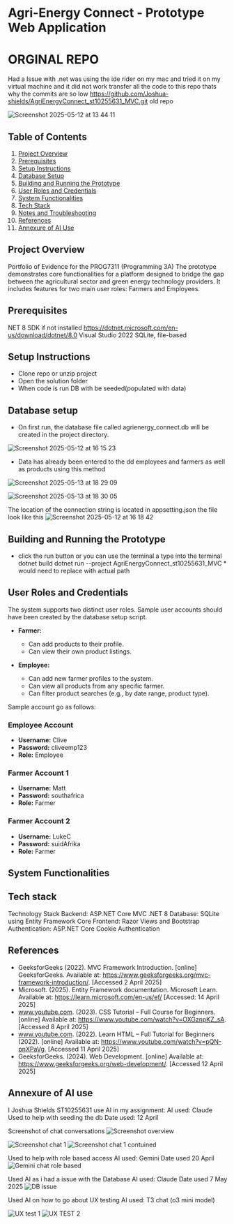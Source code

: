 # Agri-Energy Connect - Prototype Web Application

# ORGINAL REPO 
Had a Issue with .net was using the ide rider on my mac and tried it on my virtual machine and it did not work transfer all the code to this repo thats why the commits are so low 
https://github.com/Joshua-shields/AgriEnergyConnect_st10255631_MVC.git old repo 

![Screenshot 2025-05-12 at 13 44 11](https://github.com/user-attachments/assets/76d52350-9383-4f5c-b4f1-6827fbb64bbd)


## Table of Contents

1. [Project Overview](#project-overview)
2. [Prerequisites](#prerequisites)
3. [Setup Instructions](#setup-instructions)
4. [Database Setup](#database-setup)
5. [Building and Running the Prototype](#building-and-running-the-prototype)
6. [User Roles and Credentials](#user-roles-and-credentials)
7. [System Functionalities](#system-functionalities)
8. [Tech Stack](#tech-stack)
9. [Notes and Troubleshooting](#notes-and-troubleshooting)
10. [References](#references)
11. [Annexure of AI Use](#annexure-of-ai-use)

## Project Overview

Portfolio of Evidence for the PROG7311 (Programming 3A) 
The prototype demonstrates core functionalities for a platform designed to bridge the gap between the agricultural sector and green energy technology providers. It includes features for two main user roles: Farmers and Employees.



## Prerequisites
NET 8 SDK if not installed https://dotnet.microsoft.com/en-us/download/dotnet/8.0
Visual Studio 2022
SQLite, file-based

## Setup Instructions
* Clone repo or unzip project
* Open the solution folder
* When code is run DB with be seeded(populated with data)

## Database setup
* On first run, the database file called agrienergy_connect.db will be created in the project directory.

![Screenshot 2025-05-12 at 16 15 23](https://github.com/user-attachments/assets/51d0e893-dbb9-4f79-926a-b481ca42dd7b)

* Data has already been entered to the dd employees and farmers as well as products using this method
  
![Screenshot 2025-05-13 at 18 29 09](https://github.com/user-attachments/assets/a5207591-923f-4014-9420-9f7529481224)

![Screenshot 2025-05-13 at 18 30 05](https://github.com/user-attachments/assets/ee8f8200-9f0a-4109-b8f7-b340cbbc6a7d)

The location of the connection string is located in appsetting.json the file look like this 
![Screenshot 2025-05-12 at 16 18 42](https://github.com/user-attachments/assets/16cf45fb-948e-45a8-9ff8-3faf5ae9f26b)



## Building and Running the Prototype
* click the run button or you can use the terminal a type into the terminal dotnet build dotnet run --project AgriEnergyConnect_st10255631_MVC * would need to replace with actual path 


## User Roles and Credentials

The system supports two distinct user roles. Sample user accounts should have been created by the database setup script.

*   **Farmer:**
    *   Can add products to their profile.
    *   Can view their own product listings.
  
*   **Employee:**
    *   Can add new farmer profiles to the system.
    *   Can view all products from any specific farmer.
    *   Can filter product searches (e.g., by date range, product type).

Sample account go as follows:

### Employee Account
- **Username:** Clive
- **Password:** cliveemp123
- **Role:** Employee

### Farmer Account 1
- **Username:** Matt
- **Password:** southafrica
- **Role:** Farmer

### Farmer Account 2
- **Username:** LukeC
- **Password:** suidAfrika
- **Role:** Farmer

## System Functionalities

## Tech stack 
Technology Stack
Backend: ASP.NET Core MVC .NET 8
Database: SQLite using Entity Framework Core
Frontend: Razor Views and Bootstrap 
Authentication: ASP.NET Core Cookie Authentication

## References

- GeeksforGeeks (2022). MVC Framework Introduction. [online] GeeksforGeeks. Available at: https://www.geeksforgeeks.org/mvc-framework-introduction/. [Accessed 2 April 2025]
- Microsoft. (2025). Entity Framework documentation. Microsoft Learn. Available at: https://learn.microsoft.com/en-us/ef/ [Accessed: 14 April 2025]
- www.youtube.com. (2023). CSS Tutorial – Full Course for Beginners. [online] Available at: https://www.youtube.com/watch?v=OXGznpKZ_sA. [Accessed 8 April 2025]
- www.youtube.com. (2022). Learn HTML – Full Tutorial for Beginners (2022). [online] Available at: https://www.youtube.com/watch?v=pQN-pnXPaVg. [Accessed 11 April 2025]
- GeeksforGeeks. (2024). Web Development. [online] Available at: https://www.geeksforgeeks.org/web-development/. [Accessed 12 April 2025]


## Annexure of AI use
I Joshua Shields ST10255631 use AI in my assignment:
AI used: Claude 
Used to help with seeding the db
Date used: 12 April 

Screenshot of chat conversations 
![Screenshot overview ](https://github.com/user-attachments/assets/dc208e1e-a9d3-4eb8-91a0-fe299b5da37c)

![Screenshot chat 1](https://github.com/user-attachments/assets/02982956-567f-4dac-82c6-fcf669d8bd1c)
![Screenshot chat 1 contuined](https://github.com/user-attachments/assets/438b6e91-5171-4e07-b041-6d588274b6d6)

Used to help with role based access 
AI used: Gemini
Date used 20 April 
![Gemini chat role based](https://github.com/user-attachments/assets/a382afd1-b6f8-41c3-a70c-ec9d79b39740)


Used AI as i had a issue with the Database 
AI used: Claude 
Date used 7 May 2025
![DB issue](https://github.com/user-attachments/assets/084caacd-d3d7-439f-ad0e-7f81e3f50bf1)

Used AI on how to go about UX testing 
AI used: T3 chat (o3 mini model)

![UX test 1](https://github.com/user-attachments/assets/dfdf99a1-3598-4890-8061-fa1f9b42ab7d)
![UX TEST 2](https://github.com/user-attachments/assets/0e1ce2a5-56b2-48fc-b2de-fab83f0c762f)


